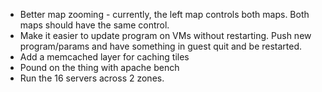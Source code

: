 * Better map zooming - currently, the left map controls both maps. Both maps
  should have the same control.
* Make it easier to update program on VMs without restarting.  Push new
  program/params and have something in guest quit and be restarted.
* Add a memcached layer for caching tiles
* Pound on the thing with apache bench
* Run the 16 servers across 2 zones.

